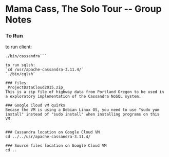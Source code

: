 # Mama Cass, The Solo Tour  --  Group Notes

### To Run
to run client:  
```cd /usr/apache-cassandra-3.11.4/
./bin/cassandra```

to run sqlsh:   
`cd /usr/apache-cassandra-3.11.4/`  
`./bin/cqlsh`

### files
_ProjectDataCloud2015.zip_
This is a zip file of highway data from Portland Oregon to be used in a exploratory implementation of the Cassandra NoSQL system.

### Google Cloud VM quirks
Becase the VM is using a Debian Linux OS, you need to use "sudo yum install" instead of "sudo install" when installing programs on this VM. 


### Cassandra location on Google Cloud VM
cd ../../usr/apache-cassandra-3.11.4/

### Source files location on Google Cloud VM
cd ..

